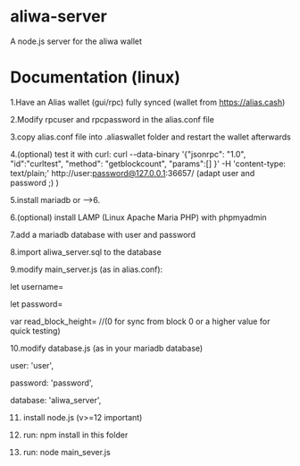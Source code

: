 # aliwa-server
A node.js server for the aliwa wallet

# Documentation (linux)

1.Have an Alias wallet (gui/rpc) fully synced (wallet from https://alias.cash)

2.Modify rpcuser and rpcpassword in the alias.conf file

3.copy alias.conf file into .aliaswallet folder and restart the wallet afterwards


4.(optional) test it with curl: curl --data-binary '{"jsonrpc": "1.0", "id":"curltest", "method": "getblockcount", "params":[] }' -H 'content-type: text/plain;' http://user:password@127.0.0.1:36657/ (adapt user and password ;) )

5.install mariadb or -->6.

6.(optional) install LAMP (Linux Apache Maria PHP) with phpmyadmin

7.add a mariadb database with user and password

8.import aliwa_server.sql to the database

9.modify main_server.js (as in alias.conf):

  let username= 
  
  let password= 
  
  var read_block_height= //(0 for sync from block 0 or a higher value for quick testing)

10.modify database.js (as in your mariadb database)

  user: 'user',
  
  password: 'password',
  
  database: 'aliwa_server',
  
11. install node.js (v>=12 important)  

12. run: npm install in this folder

13. run: node main_sever.js

